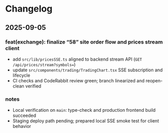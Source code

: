 # Changelog

## 2025-09-05

### feat(exchange): finalize “58” site order flow and prices stream client

- add `src/lib/pricesSSE.ts` aligned to backend stream API (`GET /api/prices/stream?symbols=`)
- update `src/components/trading/TradingChart.tsx` SSE subscription and lifecycle
- CI checks and CodeRabbit review green; branch linearized and reopen-clean verified

### notes

- Local verification on `main`: type-check and production frontend build succeeded
- Staging deploy path pending; prepared local SSE smoke test for client behavior
